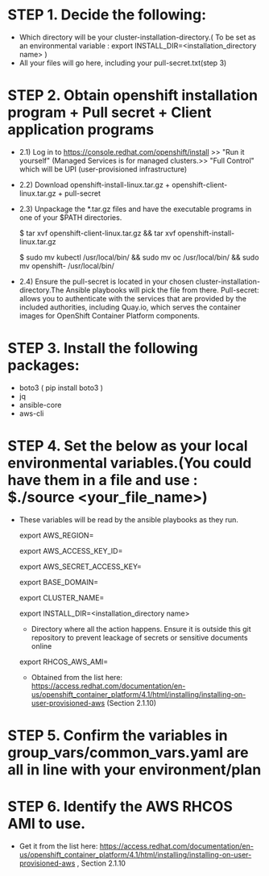 
# STEP 1. Decide the following:
- Which directory will be your cluster-installation-directory.( To be set as an environmental variable : export INSTALL_DIR=<installation_directory name> )
- All your files will go here, including your pull-secret.txt(step 3)

# STEP 2. Obtain openshift installation program + Pull secret + Client application programs
- 2.1) Log in to https://console.redhat.com/openshift/install >> "Run it yourself" (Managed Services is for managed clusters.>> "Full Control" which will be UPI (user-provisioned infrastructure)
- 2.2) Download openshift-install-linux.tar.gz + openshift-client-linux.tar.gz + pull-secret 
- 2.3) Unpackage the *.tar.gz files and have the executable programs in one of your $PATH directories.
  
  $ tar xvf openshift-client-linux.tar.gz && tar xvf openshift-install-linux.tar.gz 
  
  $ sudo mv kubectl /usr/local/bin/ && sudo mv oc /usr/local/bin/ && sudo mv openshift- /usr/local/bin/

- 2.4) Ensure the pull-secret is located in your chosen cluster-installation-directory.The Ansible playbooks will pick the file from there.
  Pull-secret: allows you to authenticate with the services that are provided by the included authorities, including Quay.io, which serves the container images for OpenShift Container Platform components.
  
# STEP 3. Install the following packages:
- boto3 ( pip install boto3 )
- jq
- ansible-core
- aws-cli

# STEP 4. Set the below as your local environmental variables.(You could have them in a file and use : $./source <your_file_name>)
- These variables will be read by the ansible playbooks as they run.

   export AWS_REGION=<your aws region>

   export AWS_ACCESS_KEY_ID=<your aws key>

   export AWS_SECRET_ACCESS_KEY=<your aws secret access key>

   export BASE_DOMAIN=<domain name to use>

   export CLUSTER_NAME=<cluster name>

   export INSTALL_DIR=<installation_directory name>    
   - Directory where all the action happens. Ensure it is outside this git repository to prevent leackage of secrets or sensitive documents online

   export RHCOS_AWS_AMI=<RHCOS AMI for your AWS zone>  
   - Obtained from the list here: https://access.redhat.com/documentation/en-us/openshift_container_platform/4.1/html/installing/installing-on-user-provisioned-aws (Section 2.1.10)

# STEP 5. Confirm the variables in group_vars/common_vars.yaml are all in line with your environment/plan

# STEP 6. Identify the AWS RHCOS AMI to use.
  - Get it from the list here: https://access.redhat.com/documentation/en-us/openshift_container_platform/4.1/html/installing/installing-on-user-provisioned-aws  , Section 2.1.10
